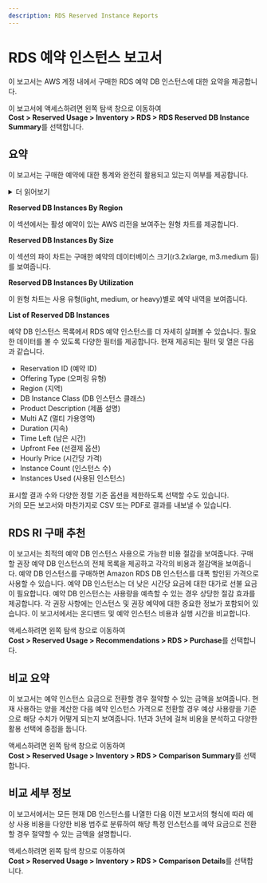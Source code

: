 ```yaml
---
description: RDS Reserved Instance Reports
---
```


# RDS 예약 인스턴스 보고서

이 보고서는 AWS 계정 내에서 구매한 RDS 예약 DB 인스턴스에 대한 요약을 제공합니다.

이 보고서에 액세스하려면 왼쪽 탐색 창으로 이동하여 \
**Cost > Reserved Usage > Inventory > RDS > RDS Reserved DB Instance Summary**를 선택합니다.

## 요약 <a href="#summary" id="summary"></a>

이 보고서는 구매한 예약에 대한 통계와 완전히 활용되고 있는지 여부를 제공합니다.

<details>

<summary>더 읽어보기</summary>

* Total Instance Count for Active Reserved DB Instances  - 구매한 총 예약 수입니다.
* Total Active Reserved DB Instances - 구매하여 사용할 수 있는 예약 DB 인스턴스의 수 \
  입니다.
* Total Retired Reserved DB Instances - 만료되어 사용할 수 없는 예약 DB 인스턴스의 수 \
  입니다.
* Total DB Instances Running as Reserved  - 예약 요금을 사용하는 실행 중인 \
  총 DB 인스턴스 수입니다.
* Total number of DB instances - 예약 DB 인스턴스로 청구되는 총 DB 인스턴스 수입니다.
* Total DB Instance Count for Unused Reserved Instances - 구매했지만 실행 중인 RDS DB 인스턴스에서 사용하지 않는 예약 DB 인스턴스의 수입니다.
* Total On-Demand DB Instances Not Using Reserved DB Instance - 온디맨드로 시작되고 예약 요금을 사용하지 않는 DB 인스턴스의 수입니다.

</details>

**Reserved DB Instances By Region**

이 섹션에서는 활성 예약이 있는 AWS 리전을 보여주는 원형 차트를 제공합니다.

**Reserved DB Instances By Size**

이 섹션의 파이 차트는 구매한 예약의 데이터베이스 크기(r3.2xlarge, m3.medium 등)를 보여줍니다.

**Reserved DB Instances By Utilization**

이 원형 차트는 사용 유형(light, medium, or heavy)별로 예약 내역을 보여줍니다.

**List of Reserved DB Instances**

예약 DB 인스턴스 목록에서 RDS 예약 인스턴스를 더 자세히 살펴볼 수 있습니다. 필요한 데이터를 볼 수 있도록 다양한 필터를 제공합니다. 현재 제공되는 필터 및 열은 다음과 같습니다.

* Reservation ID (예약 ID)
* Offering Type (오퍼링 유형)
* Region (지역)
* DB Instance Class (DB 인스턴스 클래스)
* Product Description (제품 설명)
* Multi AZ (멀티 가용영역)
* Duration (지속)
* Time Left (남은 시간)
* Upfront Fee (선결제 옵션)
* Hourly Price (시간당 가격)
* Instance Count (인스턴스 수)
* Instances Used (사용된 인스턴스)

표시할 결과 수와 다양한 정렬 기준 옵션을 제한하도록 선택할 수도 있습니다. \
거의 모든 보고서와 마찬가지로 CSV 또는 PDF로 결과를 내보낼 수 있습니다.

## RDS RI 구매 추천 <a href="#rds_ri_purchase_recommendations" id="rds_ri_purchase_recommendations"></a>

이 보고서는 최적의 예약 DB 인스턴스 사용으로 가능한 비용 절감을 보여줍니다. 구매할 권장 예약 DB 인스턴스의 전체 목록을 제공하고 각각의 비용과 절감액을 보여줍니다. 예약 DB 인스턴스를 구매하면 Amazon RDS DB 인스턴스를 대폭 할인된 가격으로 사용할 수 있습니다. 예약 DB 인스턴스는 더 낮은 시간당 요금에 대한 대가로 선불 요금이 필요합니다. 예약 DB 인스턴스는 사용량을 예측할 수 있는 경우 상당한 절감 효과를 제공합니다. 각 권장 사항에는 인스턴스 및 권장 예약에 대한 중요한 정보가 포함되어 있습니다. 이 보고서에서는 온디맨드 및 예약 인스턴스 비용과 실행 시간을 비교합니다.

액세스하려면 왼쪽 탐색 창으로 이동하여 \
**Cost > Reserved Usage > Recommendations > RDS > Purchase**를 선택합니다.

## 비교 요약 <a href="#comparison_summary" id="comparison_summary"></a>

이 보고서는 예약 인스턴스 요금으로 전환할 경우 절약할 수 있는 금액을 보여줍니다. 현재 사용하는 양을 계산한 다음 예약 인스턴스 가격으로 전환할 경우 예상 사용량을 기준으로 해당 수치가 어떻게 되는지 보여줍니다. 1년과 3년에 걸쳐 비용을 분석하고 다양한 활용 선택에 중점을 둡니다.

액세스하려면 왼쪽 탐색 창으로 이동하여 \
**Cost > Reserved Usage > Inventory > RDS > Comparison Summary**를 선택합니다.

## 비교 세부 정보 <a href="#comparison_detail" id="comparison_detail"></a>

이 보고서에서는 모든 현재 DB 인스턴스를 나열한 다음 이전 보고서의 형식에 따라 예상 사용 비용을 다양한 비용 범주로 분류하여 해당 특정 인스턴스를 예약 요금으로 전환할 경우 절약할 수 있는 금액을 설명합니다.

액세스하려면 왼쪽 탐색 창으로 이동하여 \
**Cost > Reserved Usage > Inventory > RDS > Comparison Details**를 선택합니다.
